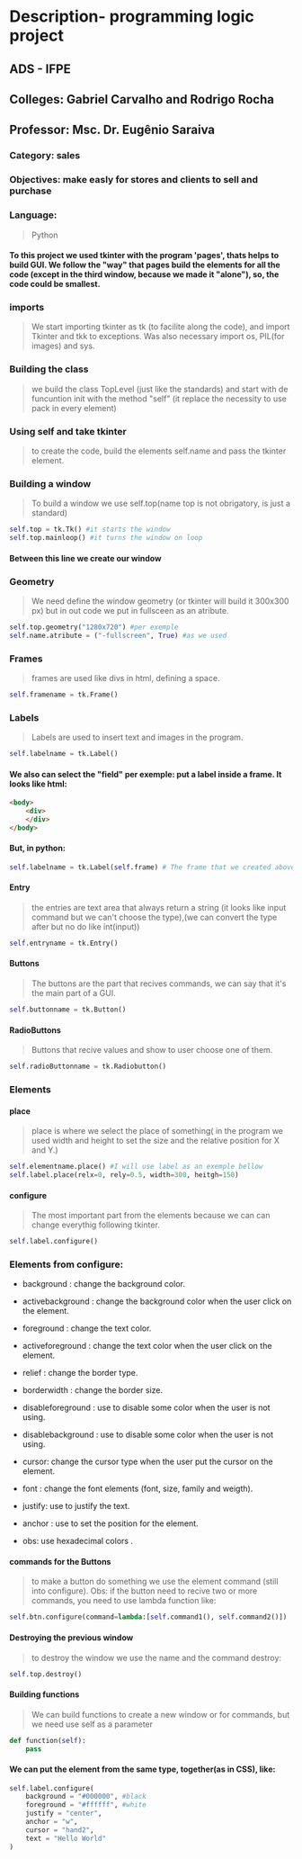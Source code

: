 # Description-  programming logic project 
## ADS - IFPE
## Colleges: Gabriel Carvalho and Rodrigo Rocha
## Professor: Msc. Dr. Eugênio Saraiva

### Category: sales 
### Objectives: make easly for stores and clients to sell and purchase

### Language: 
> Python 

#### To this project we used tkinter with the program 'pages', thats helps to build GUI. We follow the "way" that pages build the elements for all the code (except in the third window, because we made it "alone"), so, the code could be smallest.

### imports
> We start importing tkinter as tk (to facilite along the code), and import Tkinter and tkk to exceptions. Was also necessary import os, PIL(for images) and sys.

### Building the class
> we build the class TopLevel (just like the standards) and start with de funcuntion init with the method "self" (it replace the necessity to use pack in every element)

### Using self and take tkinter 
> to create the code, build the elements self.name and pass the tkinter element.

### Building a window
> To build a window we use self.top(name top is not obrigatory, is just a standard)
~~~python
self.top = tk.Tk() #it starts the window
self.top.mainloop() #it turns the window on loop
~~~

#### Between this line we create our window 

### Geometry 
> We need define the window geometry (or tkinter will build it 300x300 px) but in out code we put in fullsceen as an atribute.
~~~python
self.top.geometry("1280x720") #per exemple
self.name.atribute = ("-fullscreen", True) #as we used
~~~

### Frames
> frames are used like divs in html, defining a space.
~~~python
self.framename = tk.Frame()
~~~
### Labels
>Labels are used to insert text and images in the program.
~~~python
self.labelname = tk.Label()
~~~
#### We also can select the "field" per exemple: put a label inside a frame. It looks like html:
~~~html
<body>
    <div>
    </div>
</body>
~~~
#### But, in python:
~~~python
self.labelname = tk.Label(self.frame) # The frame that we created above
~~~

#### Entry
> the entries are text area that always return a string (it looks like input command but we can't choose the type),(we can convert the type after but no do like int(input))
~~~python
self.entryname = tk.Entry()
~~~

#### Buttons
>The buttons are the part that recives commands, we can say that it's the main part of a GUI.
~~~python
self.buttonname = tk.Button()
~~~

#### RadioButtons
> Buttons that recive values and show to user choose one of them.
~~~python
self.radioButtonname = tk.Radiobutton()
~~~

### Elements 

#### place
> place is where we select the place of something( in the program we used width and height to set the size and the relative position for X and Y.)

~~~python
self.elementname.place() #I will use label as an exemple bellow
self.label.place(relx=0, rely=0.5, width=300, heitgh=150)
~~~

#### configure
> The most important part from the elements because we can can change everythig following tkinter.

~~~python
self.label.configure()
~~~
### Elements from configure:
* background : change the background color.

* activebackground : change the background color when the user click on the element.

* foreground : change the text color.

* activeforeground : change the text color when the user click on the element.

* relief : change the border type.

* borderwidth : change the border size.

* disableforeground : use to disable some color when the user is not using.

* disablebackground : use to disable some color when the user is not using.

* cursor: change the cursor type when the user put the cursor on the element.

* font : change the font elements (font, size, family and weigth).

* justify: use to justify the text.

* anchor : use to set the position for the element.

* obs: use hexadecimal colors .

#### commands for the Buttons
> to make a button do something we use the element command (still into configure). Obs: if the button need to recive two or more commands, you need to use lambda function like:

~~~python
self.btn.configure(command=lambda:[self.command1(), self.command2()])
~~~

#### Destroying the previous window
> to destroy the window we use the name and the command destroy:

~~~python
self.top.destroy()
~~~

#### Building functions
> We can build functions to create a new window or for commands, but we need use self as a parameter
~~~ python
def function(self):
    pass
~~~

#### We can put the element from the same type, together(as in CSS), like:

~~~ python
self.label.configure(
    background = "#000000", #black
    foreground = "#ffffff", #white
    justify = "center",
    anchor = "w",
    cursor = "hand2",
    text = "Hello World"
)
~~~
